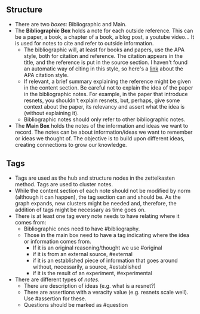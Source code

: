## Structure
* There are two *boxes*: Bibliographic and Main. 
* The **Bibliographic Box** holds a note for each outside reference. This can be a paper, a book, a chapter of a book, a blog post, a youtube video... It is used for notes to cite and refer to outside information.
	*  The bibliographic will, at least for books and papers, use the APA style, both for citation and reference. The citation appears in the title, and the reference is put in the source section. I haven't found an automatic way of citing in this style, so here's a [link](https://www.scribbr.com/citation/generator/apa/#:~:text=in%2Dtext%20citations-,The%20basics,entry%20in%20the%20reference%20list.) about the APA citation style.
	* If relevant, a brief summary explaining the reference might be given in the content section. Be careful not to explain the idea of the paper in the bibliographic notes. For example, in the paper that introduce resnets, you shouldn't explain resnets, but, perhaps, give some context about the paper, its relevancy and assert what the idea is (without explaining it).
	* Bibliographic notes should only refer to other bibliographic notes. 
* The **Main Box** holds the notes of the information and ideas we want to record. The notes can be about information/ideas we want to remember or ideas we thought of. The objective is to build upon different ideas, creating connections to grow our knowledge.

## Tags
* Tags are used as the hub and structure nodes in the zettelkasten method. Tags are used to cluster notes. 
* While the content section of each note should not be modified by norm (although it can happen), the tag section can and should be. As the graph expands, new clusters might be needed and, therefore, the addition of tags might be necessary as time goes on.
* There is at least one tag every note needs to have relating where it comes from:
	* Bibliographic ones need to have #bibliography. 
	* Those in the main box need to have a tag indicating where the idea or information comes from.
		* If it is an original reasoning/thought we use #original 
		* if it is from an external source, #external 
		* if it is an established piece of information that goes around without, necessarily, a source, #established 
		* if it is the result of an experiment, #experimental 
* There are different types of *notes*. 
	* There are description of ideas (e.g. what is a resnet?)
	* There are assertions with a veracity value (e.g. resnets scale well). Use #assertion for these.
	* Questions should be marked as #question




